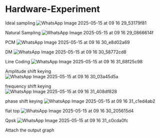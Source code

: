 # Hardware-Experiment
Ideal sampling
![WhatsApp Image 2025-05-15 at 09 16 29_53179f81](https://github.com/user-attachments/assets/40f461d2-8daa-42d1-b240-46e7bf6872e1)

Natural Sampling
![WhatsApp Image 2025-05-15 at 09 16 29_0866614f](https://github.com/user-attachments/assets/94db9aed-2449-40de-94c7-66f96f1b5179)

PCM
![WhatsApp Image 2025-05-15 at 09 16 30_e8d02a69](https://github.com/user-attachments/assets/96b53d83-05af-4461-9671-b4572db89031)

DM
![WhatsApp Image 2025-05-15 at 09 16 30_58772cd8](https://github.com/user-attachments/assets/7cf18f72-5507-42a4-9f5c-d84fcaea37d5)

Line Coding 
![WhatsApp Image 2025-05-15 at 09 16 31_68f25c98](https://github.com/user-attachments/assets/7dd705b5-e577-4cf4-b3d9-af59a2348341)

Amplitude shift keying
![WhatsApp Image 2025-05-15 at 09 16 30_03a45d5a](https://github.com/user-attachments/assets/a151b071-03ea-4984-85ca-541ecaaeff47)

frequency shift keying
![WhatsApp Image 2025-05-15 at 09 16 31_408df828](https://github.com/user-attachments/assets/049d9fa9-feb5-4e54-9144-423088435410)

phase shift keying
![WhatsApp Image 2025-05-15 at 09 16 31_c1ed4ab2](https://github.com/user-attachments/assets/040f00cd-25b6-453a-ad51-e504b4db3440)

flat top
![WhatsApp Image 2025-05-15 at 09 16 30_205615d4](https://github.com/user-attachments/assets/5741027a-709c-4e35-9e75-b3c0562cb719)

Qpsk
![WhatsApp Image 2025-05-15 at 09 16 31_c0cda0fc](https://github.com/user-attachments/assets/95e5c740-8a34-413d-aaa4-014051f7a35a)



Attach the output graph
